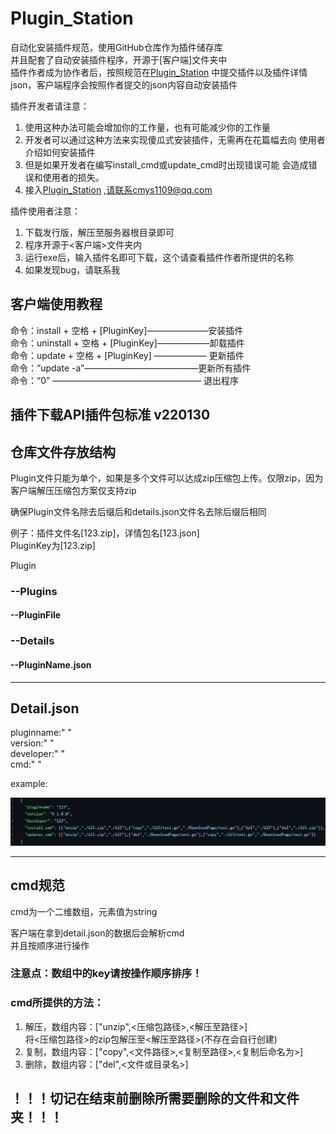  
# Plugin_Station  
自动化安装插件规范，使用GitHub仓库作为插件储存库  
并且配套了自动安装插件程序，开源于[客户端]文件夹中  
插件作者成为协作者后，按照规范在[Plugin_Station](https://github.com/cmys1109/Plugin-Station)
中提交插件以及插件详情json，客户端程序会按照作者提交的json内容自动安装插件  

插件开发者请注意：  
1. 使用这种办法可能会增加你的工作量，也有可能减少你的工作量 
2. 开发者可以通过这种方法来实现傻瓜式安装插件，无需再在花篇幅去向
使用者介绍如何安装插件
3. 但是如果开发者在编写install_cmd或update_cmd时出现错误可能
会造成错误和使用者的损失。
4. 接入[Plugin_Station](https://github.com/cmys1109/Plugin-Station) ,请联系cmys1109@qq.com

插件使用者注意：
1. 下载发行版，解压至服务器根目录即可
2. 程序开源于<客户端>文件夹内
3. 运行exe后，输入插件名即可下载，这个请查看插件作者所提供的名称
4. 如果发现bug，请联系我

##  客户端使用教程
命令：install   + 空格 + [PluginKey]———————安装插件  
命令：uninstall + 空格 + [PluginKey]——————卸载插件  
命令：update    + 空格 + [PluginKey] —————— 更新插件  
命令：“update -a”—————————————更新所有插件  
命令：“0” ————————————————— 退出程序

插件下载API插件包标准  v220130
------
##  仓库文件存放结构
Plugin文件只能为单个，如果是多个文件可以达成zip压缩包上传。仅限zip，因为客户端解压压缩包方案仅支持zip  

确保Plugin文件名除去后缀后和details.json文件名去除后缀后相同  

例子：插件文件名[123.zip]，详情包名[123.json]  
PluginKey为[123.zip]

Plugin
 ###  --Plugins
 ####  --PluginFile  
 ###  --Details
 ####  --PluginName.json

------

## Detail.json

pluginname:"  "  
version:"  "  
developer:"  "  
cmd:"  "  

example:
 
![img3.png](./img/img3.png)


------
##  cmd规范

cmd为一个二维数组，元素值为string

客户端在拿到detail.json的数据后会解析cmd  
并且按顺序进行操作  

###  注意点：数组中的key请按操作顺序排序！

###  cmd所提供的方法：  

1. 解压，数组内容：["unzip",<压缩包路径>,<解压至路径>]  
将<压缩包路径>的zip包解压至<解压至路径>(不存在会自行创建)  
2. 复制，数组内容：["copy",<文件路径>,<复制至路径>,<复制后命名为>]
3. 删除，数组内容：["del",<文件或目录名>]
##  ！！！切记在结束前删除所需要删除的文件和文件夹！！！

